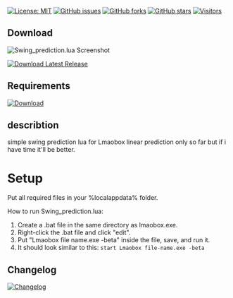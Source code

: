 [![License: MIT](https://img.shields.io/badge/License-MIT-yellow.svg)](https://opensource.org/licenses/MIT)
[![GitHub issues](https://img.shields.io/github/issues/titaniummachine1/Swing_prediction.lua.svg)](https://github.com/titaniummachine1/Swing_prediction.lua/issues)
[![GitHub forks](https://img.shields.io/github/forks/titaniummachine1/Swing_prediction.lua.svg)](https://github.com/titaniummachine1/Swing_prediction.lua/network)
[![GitHub stars](https://img.shields.io/github/stars/titaniummachine1/Swing_prediction.lua.svg)](https://github.com/titaniummachine1/Swing_prediction.lua/stargazers)
[![Visitors](https://visitor-badge.glitch.me/badge?page_id=titaniummachine1/Swing_prediction.lua)](https://github.com/titaniummachine1/Swing_prediction.lua)
## Download

![Swing_prediction.lua Screenshot](https://i.imgur.com/jyDi832.png)

[![Download Latest Release](https://img.shields.io/github/downloads/titaniummachine1/Swing_prediction.lua/latest/Swing_prediction.lua.svg?style=for-the-badge&logo=download)](https://github.com/titaniummachine1/Swing_prediction.lua/releases/latest/download/Swing_prediction.lua)

## Requirements
[![Download](https://img.shields.io/badge/Download-Menu.lua_lnx00-blue?style=for-the-badge&logo=download)](https://github.com/lnx00/Lmaobox-LUA/blob/main/Menu.lua)




## describtion
simple swing prediction lua for Lmaobox
linear prediction only so far but if i have time it'll be better.

# Setup
Put all required files in your %localappdata% folder.

How to run Swing_prediction.lua:
  1. Create a .bat file in the same directory as lmaobox.exe.
  2. Right-click the .bat file and click "edit".
  3. Put "Lmaobox file name.exe -beta" inside the file, save, and run it.
  4. It should look similar to this: `start Lmaobox file-name.exe -beta`

## Changelog
[![Changelog](https://img.shields.io/badge/Changelog-v1.0.0--stable...v1.1.0-blue?style=for-the-badge)](https://github.com/titaniummachine1/Swing_prediction.lua/compare/v1.0.0-stable...v1.1.0)

